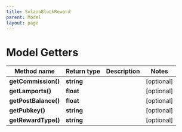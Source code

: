 ```yaml
---
title: SolanaBlockReward
parent: Model
layout: page
---
```


# Model Getters

Method name | Return type | Description | Notes
------------ | ------------- | ------------- | -------------
**getCommission()** | **string** |  | [optional]
**getLamports()** | **float** |  | [optional]
**getPostBalance()** | **float** |  | [optional]
**getPubkey()** | **string** |  | [optional]
**getRewardType()** | **string** |  | [optional]

